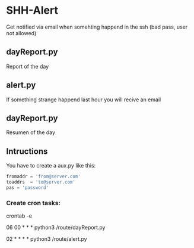 # SHH-Alert
Get notified via email when somehting happend in the ssh (bad pass, user not allowed)

## dayReport.py
Report of the day

## alert.py
If something strange happend last hour you will recive an email

## dayReport.py
Resumen of the day

## Intructions

You have to create a aux.py like this:

```python
fromaddr = 'from@server.com'
toaddrs  = 'to@server.com'
pas = 'password'
```

### Create cron tasks:

crontab -e

06 00 * * * python3 /route/dayReport.py

02 * * * * python3 /route/alert.py
